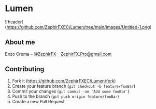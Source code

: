 # Lumen
![header] (https://github.com/ZephirFXEC/Lumen/tree/main/images/Untitled-1.png)

## About me

Enzo Crema – [@ZephirFX](https://twitter.com/zephirfxx) – ZephirFX.Pro@gmail.com


## Contributing

1. Fork it (<https://github.com/ZephirFXEC/Lumen/fork>)
2. Create your feature branch (`git checkout -b feature/fooBar`)
3. Commit your changes (`git commit -am 'Add some fooBar'`)
4. Push to the branch (`git push origin feature/fooBar`)
5. Create a new Pull Request
